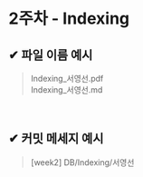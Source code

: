 # 2주차 - Indexing

## ✔ 파일 이름 예시

> Indexing_서영선.pdf<br>
> Indexing_서영선.md

<br>

## ✔ 커밋 메세지 예시

> [week2] DB/Indexing/서영선
